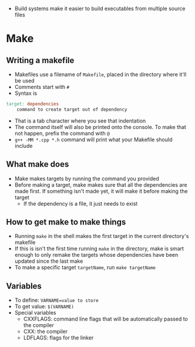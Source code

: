 - Build systems make it easier to build executables from multiple source files

# Make

## Writing a makefile
- Makefiles use a filename of `Makefile`, placed in the directory where it'll be used
- Comments start with `#`
- Syntax is
```makefile
target: dependencies
	command to create target out of dependency
```
  - That is a tab character where you see that indentation
  - The command itself will also be printed onto the console.  To make that not happen, prefix the command with `@`
- `g++ -MM *.cpp *.h` command will print what your Makefile should include

## What make does
- Make makes targets by running the command you provided
- Before making a target, make makes sure that all the dependencies are made first.  If something isn't made yet, it will make it before making the target
  - If the dependency is a file, it just needs to exist


## How to get make to make things
- Running `make` in the shell makes the first target in the current directory's makefile
- If this is isn't the first time running `make` in the directory, make is smart enough to only remake the targets whose dependencies have been updated since the last make
- To make a specific target `targetName`, run `make targetName`

## Variables
- To define: `VARNAME=value to store`
- To get value: `$(VARNAME)`
- Special variables
  - CXXFLAGS: command line flags that will be automatically passed to the compiler
  - CXX: the compiler
  - LDFLAGS: flags for the linker